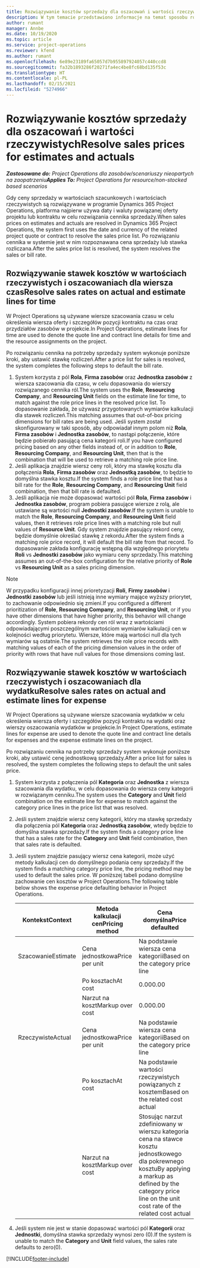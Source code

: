 ```yaml
---
title: Rozwiązywanie kosztów sprzedaży dla oszacowań i wartości rzeczywistych
description: W tym temacie przedstawiono informacje na temat sposobu rozwiązywania stawek sprzedaży na szacunkach i wartościach rzeczywistych.
author: rumant
manager: Annbe
ms.date: 10/19/2020
ms.topic: article
ms.service: project-operations
ms.reviewer: kfend
ms.author: rumant
ms.openlocfilehash: 6e89e23189fa65057d7b955897924057c440ccd8
ms.sourcegitcommit: fa32b1893286f20271fa4ec4be8fc68bd135f53c
ms.translationtype: HT
ms.contentlocale: pl-PL
ms.lasthandoff: 02/15/2021
ms.locfileid: "5274966"
---
```

# <a name="resolve-sales-prices-for-estimates-and-actuals"></a><span data-ttu-id="2cf10-103">Rozwiązywanie kosztów sprzedaży dla oszacowań i wartości rzeczywistych</span><span class="sxs-lookup"><span data-stu-id="2cf10-103">Resolve sales prices for estimates and actuals</span></span>

<span data-ttu-id="2cf10-104">_**Zastosowane do:** Project Operations dla zasobów/scenariuszy nieopartych na zaopatrzeniu_</span><span class="sxs-lookup"><span data-stu-id="2cf10-104">_**Applies To:** Project Operations for resource/non-stocked based scenarios_</span></span>

<span data-ttu-id="2cf10-105">Gdy ceny sprzedaży w wartościach szacunkowych i wartościach rzeczywistych są rozwiązywane w programie Dynamics 365 Project Operations, platforma najpierw używa daty i waluty powiązanej oferty projektu lub kontraktu w celu rozwiązania cennika sprzedaży.</span><span class="sxs-lookup"><span data-stu-id="2cf10-105">When sales prices on estimates and actuals are resolved in Dynamics 365 Project Operations, the system first uses the date and currency of the related project quote or contract to resolve the sales price list.</span></span> <span data-ttu-id="2cf10-106">Po rozwiązaniu cennika w systemie jest w nim rozpoznawana cena sprzedaży lub stawka rozliczana.</span><span class="sxs-lookup"><span data-stu-id="2cf10-106">After the sales price list is resolved, the system resolves the sales or bill rate.</span></span>

## <a name="resolve-sales-rates-on-actual-and-estimate-lines-for-time"></a><span data-ttu-id="2cf10-107">Rozwiązywanie stawek kosztów w wartościach rzeczywistych i oszacowaniach dla wiersza czas</span><span class="sxs-lookup"><span data-stu-id="2cf10-107">Resolve sales rates on actual and estimate lines for time</span></span>

<span data-ttu-id="2cf10-108">W Project Operations są używane wiersze szacowania czasu w celu określenia wiersza oferty i szczegółów pozycji kontraktu na czas oraz przydziałów zasobów w projekcie.</span><span class="sxs-lookup"><span data-stu-id="2cf10-108">In Project Operations, estimate lines for time are used to denote the quote line and contract line details for time and the resource assignments on the project.</span></span>

<span data-ttu-id="2cf10-109">Po rozwiązaniu cennika na potrzeby sprzedaży system wykonuje poniższe kroki, aby ustawić stawkę rozliczeń.</span><span class="sxs-lookup"><span data-stu-id="2cf10-109">After a price list for sales is resolved, the system completes the following steps to default the bill rate.</span></span>

1. <span data-ttu-id="2cf10-110">System korzysta z pól **Rola**, **Firma zasobów** oraz **Jednostka zasobów** z wiersza szacowania dla czasu, w celu dopasowania do wierszy rozwiązanego cennika ról.</span><span class="sxs-lookup"><span data-stu-id="2cf10-110">The system uses the **Role**, **Resourcing Company**, and **Resourcing Unit** fields on the estimate line for time, to match against the role price lines in the resolved price list.</span></span> <span data-ttu-id="2cf10-111">To dopasowanie zakłada, że używasz przygotowanych wymiarów kalkulacji dla stawek rozliczeń.</span><span class="sxs-lookup"><span data-stu-id="2cf10-111">This matching assumes that out-of-box pricing dimensions for bill rates are being used.</span></span> <span data-ttu-id="2cf10-112">Jeśli system został skonfigurowany w taki sposób, aby odpowiadał innym polom niż **Rola**, **Firma zasobów** i **Jednostka zasobów**, to nastąpi połączenie, które będzie pobierało pasującą cena kategorii roli.</span><span class="sxs-lookup"><span data-stu-id="2cf10-112">If you have configured pricing based on any other fields instead of, or in addition to **Role**, **Resourcing Company**, and **Resourcing Unit**, then that is the combination that will be used to retrieve a matching role price line.</span></span>
2. <span data-ttu-id="2cf10-113">Jeśli aplikacja znajdzie wiersz ceny roli, który ma stawkę kosztu dla połączenia **Rola**, **Firma zasobów** oraz **Jednostką zasobów**, to będzie to domyślna stawka kosztu.</span><span class="sxs-lookup"><span data-stu-id="2cf10-113">If the system finds a role price line that has a bill rate for the **Role**, **Resourcing Company**, and **Resourcing Unit** field combination, then that bill rate is defaulted.</span></span>
3. <span data-ttu-id="2cf10-114">Jeśli aplikacja nie może dopasować wartości pól **Rola**, **Firma zasobów** i **Jednostka zasobów**, program pobiera pasujące wiersze z rolą, ale ustawiane są wartości null **Jednostki zasobów**.</span><span class="sxs-lookup"><span data-stu-id="2cf10-114">If the system is unable to match the **Role**, **Resourcing Company**, and **Resourcing Unit** field values, then it retrieves role price lines with a matching role but null values of **Resource Unit**.</span></span> <span data-ttu-id="2cf10-115">Gdy system znajdzie pasujący rekord ceny, będzie domyślnie określać stawkę z rekordu.</span><span class="sxs-lookup"><span data-stu-id="2cf10-115">After the system finds a matching role price record, it will default the bill rate from that record.</span></span> <span data-ttu-id="2cf10-116">To dopasowanie zakłada konfigurację wstępną dla względnego priorytetu **Roli** vs **Jednostki zasobów** jako wymiaru ceny sprzedaży.</span><span class="sxs-lookup"><span data-stu-id="2cf10-116">This matching assumes an out-of-the-box configuration for the relative priority of **Role** vs **Resourcing Unit** as a sales pricing dimension.</span></span>

> [!NOTE]
> <span data-ttu-id="2cf10-117">W przypadku konfiguracji innej prioretyzacji **Roli**, **Firmy zasobów** i **Jednostki zasobów** lub jeśli istnieją inne wymiary mające wyższy priorytet, to zachowanie odpowiednio się zmieni.</span><span class="sxs-lookup"><span data-stu-id="2cf10-117">If you configured a different prioritization of **Role**, **Resourcing Company**, and **Resourcing Unit**, or if you have other dimensions that have higher priority, this behavior will change accordingly.</span></span> <span data-ttu-id="2cf10-118">System pobiera rekordy cen ról wraz z wartościami odpowiadającymi poszczególnym wartościom wymiarów kalkulacji cen w kolejności według priorytetu. Wiersze, które mają wartości null dla tych wymiarów są ostatnie.</span><span class="sxs-lookup"><span data-stu-id="2cf10-118">The system retrieves the role price records with matching values of each of the pricing dimension values in the order of priority with rows that have null values for those dimensions coming last.</span></span>

## <a name="resolve-sales-rates-on-actual-and-estimate-lines-for-expense"></a><span data-ttu-id="2cf10-119">Rozwiązywanie stawek kosztów w wartościach rzeczywistych i oszacowaniach dla wydatku</span><span class="sxs-lookup"><span data-stu-id="2cf10-119">Resolve sales rates on actual and estimate lines for expense</span></span>

<span data-ttu-id="2cf10-120">W Project Operations są używane wiersze szacowania wydatków w celu określenia wiersza oferty i szczegółów pozycji kontraktu na wydatki oraz wierszy oszacowania wydatków w projekcie.</span><span class="sxs-lookup"><span data-stu-id="2cf10-120">In Project Operations, estimate lines for expense are used to denote the quote line and contract line details for expenses and the expense estimate lines on the project.</span></span>

<span data-ttu-id="2cf10-121">Po rozwiązaniu cennika na potrzeby sprzedaży system wykonuje poniższe kroki, aby ustawić cenę jednostkową sprzedaży.</span><span class="sxs-lookup"><span data-stu-id="2cf10-121">After a price list for sales is resolved, the system completes the following steps to default the unit sales price.</span></span>

1. <span data-ttu-id="2cf10-122">System korzysta z połączenia pól **Kategoria** oraz **Jednostka** z wiersza szacowania dla wydatku, w celu dopasowania do wiersza ceny kategorii w rozwiązanym cenniku.</span><span class="sxs-lookup"><span data-stu-id="2cf10-122">The system uses the **Category** and **Unit** field combination on the estimate line for expense to match against the category price lines in the price list that was resolved.</span></span>
2. <span data-ttu-id="2cf10-123">Jeśli system znajdzie wiersz ceny kategorii, który ma stawkę sprzedaży dla połączenia pól **Kategoria** oraz **Jednostką zasobów**, wtedy będzie to domyślna stawka sprzedaży.</span><span class="sxs-lookup"><span data-stu-id="2cf10-123">If the system finds a category price line that has a sales rate for the **Category** and **Unit** field combination, then that sales rate is defaulted.</span></span>
3. <span data-ttu-id="2cf10-124">Jeśli system znajdzie pasujący wiersz cena kategorii, może użyć metody kalkulacji cen do domyślnego podania ceny sprzedaży.</span><span class="sxs-lookup"><span data-stu-id="2cf10-124">If the system finds a matching category price line, the pricing method may be used to default the sales price.</span></span> <span data-ttu-id="2cf10-125">W poniższej tabeli podano domyślne zachowanie cen kosztów w Project Operations.</span><span class="sxs-lookup"><span data-stu-id="2cf10-125">The following table below shows the expense price defaulting behavior in Project Operations.</span></span>

    | <span data-ttu-id="2cf10-126">Kontekst</span><span class="sxs-lookup"><span data-stu-id="2cf10-126">Context</span></span> | <span data-ttu-id="2cf10-127">Metoda kalkulacji cen</span><span class="sxs-lookup"><span data-stu-id="2cf10-127">Pricing method</span></span> | <span data-ttu-id="2cf10-128">Cena domyślna</span><span class="sxs-lookup"><span data-stu-id="2cf10-128">Price defaulted</span></span> |
    | --- | --- | --- |
    | <span data-ttu-id="2cf10-129">Szacowanie</span><span class="sxs-lookup"><span data-stu-id="2cf10-129">Estimate</span></span> | <span data-ttu-id="2cf10-130">Cena jednostkowa</span><span class="sxs-lookup"><span data-stu-id="2cf10-130">Price per unit</span></span> | <span data-ttu-id="2cf10-131">Na podstawie wiersza cena kategorii</span><span class="sxs-lookup"><span data-stu-id="2cf10-131">Based on the category price line</span></span> |
    | &nbsp; | <span data-ttu-id="2cf10-132">Po kosztach</span><span class="sxs-lookup"><span data-stu-id="2cf10-132">At cost</span></span> | <span data-ttu-id="2cf10-133">0.00</span><span class="sxs-lookup"><span data-stu-id="2cf10-133">0.00</span></span> |
    | &nbsp; | <span data-ttu-id="2cf10-134">Narzut na koszt</span><span class="sxs-lookup"><span data-stu-id="2cf10-134">Markup over cost</span></span> | <span data-ttu-id="2cf10-135">0.00</span><span class="sxs-lookup"><span data-stu-id="2cf10-135">0.00</span></span> |
    | <span data-ttu-id="2cf10-136">Rzeczywiste</span><span class="sxs-lookup"><span data-stu-id="2cf10-136">Actual</span></span> | <span data-ttu-id="2cf10-137">Cena jednostkowa</span><span class="sxs-lookup"><span data-stu-id="2cf10-137">Price per unit</span></span> | <span data-ttu-id="2cf10-138">Na podstawie wiersza cena kategorii</span><span class="sxs-lookup"><span data-stu-id="2cf10-138">Based on the category price line</span></span> |
    | &nbsp; | <span data-ttu-id="2cf10-139">Po kosztach</span><span class="sxs-lookup"><span data-stu-id="2cf10-139">At cost</span></span> | <span data-ttu-id="2cf10-140">Na podstawie wartości rzeczywistych powiązanych z kosztem</span><span class="sxs-lookup"><span data-stu-id="2cf10-140">Based on the related cost actual</span></span> |
    | &nbsp; | <span data-ttu-id="2cf10-141">Narzut na koszt</span><span class="sxs-lookup"><span data-stu-id="2cf10-141">Markup over cost</span></span> | <span data-ttu-id="2cf10-142">Stosując narzut zdefiniowany w wierszu kategoria cena na stawce kosztu jednostkowego dla pokrewnego kosztu</span><span class="sxs-lookup"><span data-stu-id="2cf10-142">By applying a markup as defined by the category price line on the unit cost rate of the related cost actual</span></span> |

4. <span data-ttu-id="2cf10-143">Jeśli system nie jest w stanie dopasować wartości pól **Kategorii** oraz **Jednostki**, domyślna stawka sprzedaży wynosi zero (0).</span><span class="sxs-lookup"><span data-stu-id="2cf10-143">If the system is unable to match the **Category** and **Unit** field values, the sales rate defaults to zero(0).</span></span>


[!INCLUDE[footer-include](../includes/footer-banner.md)]
